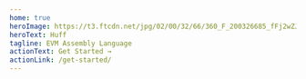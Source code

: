 ```yaml
---
home: true
heroImage: https://t3.ftcdn.net/jpg/02/00/32/66/360_F_200326685_fFj2wZJBgrPYrDFc276ZUcMbqb4qsCpO.jpg
heroText: Huff
tagline: EVM Assembly Language
actionText: Get Started →
actionLink: /get-started/
---
```

